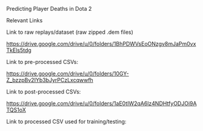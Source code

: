 Predicting Player Deaths in Dota 2



Relevant Links

Link to raw replays/dataset (raw zipped .dem files)

https://drive.google.com/drive/u/0/folders/1BhPDWVsEoONzgv8mJaPm0vxTkEls5tdg

Link to pre-processed CSVs: 

https://drive.google.com/drive/u/0/folders/10GY-Z_bzzpBv2IYb3bJyrPCzLxcqwwfh

Link to post-processed CSVs:

https://drive.google.com/drive/u/0/folders/1aE0tIW2qA6lz4NDHtfyODJOi9ATQS1oX

Link to processed CSV used for training/testing:

